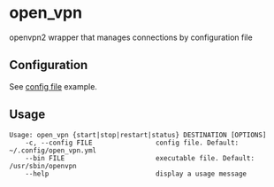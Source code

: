 # open_vpn

openvpn2 wrapper that manages connections by configuration file


## Configuration

See [config file](open_vpn.yml) example.


## Usage

```
Usage: open_vpn {start|stop|restart|status} DESTINATION [OPTIONS]
    -c, --config FILE                config file. Default: ~/.config/open_vpn.yml
    --bin FILE                       executable file. Default: /usr/sbin/openvpn
    --help                           display a usage message
```
